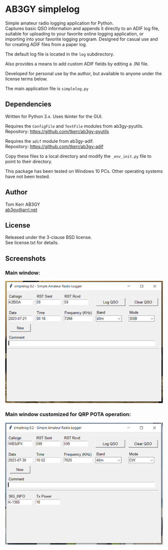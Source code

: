 # AB3GY simplelog
Simple amateur radio logging application for Python.  
Captures basic QSO information and appends it directly to an ADIF log file, suitable for uploading to your favorite online logging application, or importing into your favorite logging program.  Designed for casual use and for creating ADIF files from a paper log.  

The default log file is located in the `log` subdirectory.  

Also provides a means to add custom ADIF fields by editing a .INI file. 

Developed for personal use by the author, but available to anyone under the license terms below.  

The main application file is `simplelog.py`  

## Dependencies
Written for Python 3.x.  Uses tkinter for the GUI.  

Requires the `ConfigFile` and `TextFile` modules from ab3gy-pyutils.  
Repository: https://github.com/tkerr/ab3gy-pyutils  

Requires the `adif` module from ab3gy-adif.  
Repository: https://github.com/tkerr/ab3gy-adif  

Copy these files to a local directory and modify the `_env_init.py` file to point to their directory.  

This package has been tested on Windows 10 PCs. Other operating systems have not been tested.  

## Author
Tom Kerr AB3GY  
ab3gy@arrl.net  

## License
Released under the 3-clause BSD license.  
See license.txt for details.  

## Screenshots

### Main window:  
![Main Window Screenshot](./img/main-window-screenshot.png "Main Window")

### Main window customized for QRP POTA operation:  
![Main Window Screenshot](./img/main-window-pota-screenshot.png "Main Window Customized for QRP POTA")

